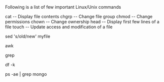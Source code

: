 Following is a list of few important Linux/Unix commands

cat -- Display file contents
chgrp -- Change file group
chmod -- Change permissions
chown -- Change ownership
head -- Display first few lines of a file
touch -- Update access and modification of a file



sed 's/old/new' myfile

awk

grep



df -k

ps -ae | grep mongo
